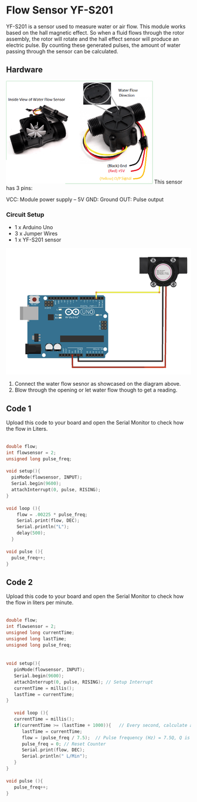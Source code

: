 # Flow Sensor YF-S201

YF-S201 is a sensor used to measure water or air flow. This module works based on the hall magnetic effect. 
So when a fluid flows through the rotor assembly, the rotor will rotate and the hall effect sensor will produce an electric pulse.
By counting these generated pulses, the amount of water passing through the sensor can be calculated.

## Hardware
<img src="./images/flow-sensor.png" width="400" >
This sensor has 3 pins:

VCC: Module power supply – 5V
GND: Ground
OUT: Pulse output


### Circuit Setup

* 1 x Arduino Uno
* 3 x Jumper Wires
* 1 x  YF-S201 sensor


 ![Image of tm1637 Diagram](./images/flow-circuit.png)

1. Connect the water flow sesnor as showcased on the diagram above.
2. Blow through the opening or let water flow though to get a reading.


## Code 1
Upload this code to your board and open the Serial Monitor to check how the flow in Liters. 

```C++

double flow;
int flowsensor = 2; 
unsigned long pulse_freq;

void setup(){
  pinMode(flowsensor, INPUT);
  Serial.begin(9600);
  attachInterrupt(0, pulse, RISING); 
}

void loop (){
    flow = .00225 * pulse_freq;
    Serial.print(flow, DEC);
    Serial.println("L");
    delay(500);
  }

void pulse (){
  pulse_freq++;
}

```


## Code 2
Upload this code to your board and open the Serial Monitor to check how the flow in liters per minute.

```C++

double flow;  
int flowsensor = 2; 
unsigned long currentTime;
unsigned long lastTime;
unsigned long pulse_freq;
 

void setup(){
   pinMode(flowsensor, INPUT);
   Serial.begin(9600);
   attachInterrupt(0, pulse, RISING); // Setup Interrupt
   currentTime = millis();
   lastTime = currentTime;
}

   void loop (){
   currentTime = millis();
   if(currentTime >= (lastTime + 1000)){   // Every second, calculate and print L/Min
      lastTime = currentTime; 
      flow = (pulse_freq / 7.5);  // Pulse frequency (Hz) = 7.5Q, Q is flow rate in L/min.
      pulse_freq = 0; // Reset Counter
      Serial.print(flow, DEC); 
      Serial.println(" L/Min");
   }
}

void pulse (){
   pulse_freq++;
}

```


